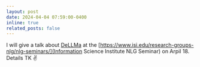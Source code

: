 ```yaml
---
layout: post
date: 2024-04-04 07:59:00-0400
inline: true
related_posts: false
---
```


I will give a talk about [DeLLMa](https://dellma.github.io/) at the [https://www.isi.edu/research-groups-nlg/nlg-seminars/](Information Science Institute NLG Seminar) on Arpil 18. Details TK ✌️
